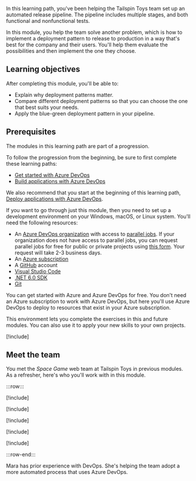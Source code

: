 In this learning path, you've been helping the Tailspin Toys team set up an automated release pipeline. The pipeline includes multiple stages, and both functional and nonfunctional tests. 

In this module, you help the team solve another problem, which is how to implement a deployment pattern to release to production in a way that's best for the company and their users. You'll help them evaluate the possibilities and then implement the one they choose.

## Learning objectives

After completing this module, you'll be able to:

- Explain why deployment patterns matter.
- Compare different deployment patterns so that you can choose the one that best suits your needs.
- Apply the blue-green deployment pattern in your pipeline.

## Prerequisites

The modules in this learning path are part of a progression.

To follow the progression from the beginning, be sure to first complete these learning paths:

* [Get started with Azure DevOps](../../../paths/evolve-your-devops-practices/index.yml?azure-portal=true)
* [Build applications with Azure DevOps](../../../paths/build-applications-with-azure-devops/index.yml?azure-portal=true)

We also recommend that you start at the beginning of this learning path, [Deploy applications with Azure DevOps](../../../paths/deploy-applications-with-azure-devops/index.yml?azure-portal=true).

If you want to go through just this module, then you need to set up a development environment on your Windows, macOS, or Linux system. You'll need the following resources:

- An [Azure DevOps organization](/azure/devops/pipelines/get-started/pipelines-sign-up) with access to [parallel jobs](/azure/devops/pipelines/licensing/concurrent-jobs). If your organization does not have access to parallel jobs, you can request parallel jobs for free for public or private projects using [this form](https://aka.ms/azpipelines-parallelism-request). Your request will take 2-3 business days.
- An [Azure subscription](https://azure.microsoft.com/free/?azure-portal=true)
- A [GitHub](https://github.com/join?azure-portal=true) account
- [Visual Studio Code](https://code.visualstudio.com?azure-portal=true)
- [.NET 6.0 SDK](https://dotnet.microsoft.com/download/dotnet/6.0?azure-portal=true)
- [Git](https://git-scm.com/downloads?azure-portal=true)

You can get started with Azure and Azure DevOps for free. You don't need an Azure subscription to work with Azure DevOps, but here you'll use Azure DevOps to deploy to resources that exist in your Azure subscription.

This environment lets you complete the exercises in this and future modules. You can also use it to apply your new skills to your own projects.

[!include[](../../shared/includes/project-details-note.md)]

## Meet the team

You met the _Space Game_ web team at Tailspin Toys in previous modules. As a refresher, here's who you'll work with in this module.

:::row:::

[!include[](../../shared/includes/meet-andy-short-col.md)]

[!include[](../../shared/includes/meet-amita-short-col.md)]

[!include[](../../shared/includes/meet-tim-short-col.md)]

[!include[](../../shared/includes/meet-mara-short-col.md)]

[!include[](../../shared/includes/meet-irwin-short-col.md)]

:::row-end:::

Mara has prior experience with DevOps. She's helping the team adopt a more automated process that uses Azure DevOps.